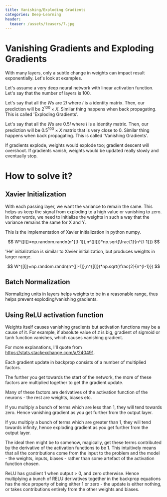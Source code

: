 ```yaml
---
title: Vanishing/Exploding Gradients
categories: Deep-Learning
header:
  teaser: /assets/teasers/7.jpg
---
```


# Vanishing Gradients and Exploding Gradients

With many layers, only a subtle change in weights can impact result exponentially. Let's look at examples.

Let's assume a very deep neural network with linear activation function. Let's say that the number of layers is $100$.

Let's say that all the $W$s are $2I$ where $I$ is a identity matrix. Then, our prediction will be $2^{100}\times X$. Similar thing happens when back propagating. This is called 'Exploding Gradients'.

Let's say that all the $W$s are $0.5I$ where $I$ is a identity matrix. Then, our prediction will be $0.5^{100}\times X$ matrix that is very close to 0. Similar thing happens when back propagating. This is called 'Vanishing Gradients'.

If gradients explode, weights would explode too; gradient descent will overshoot. If gradients vanish, weights would be updated really slowly and eventually stop.

# How to solve it?

## Xavier Initialization

With each passing layer, we want the variance to remain the same. This helps us keep the signal from exploding to a high value or vanishing to zero. In other words, we need to initialize the weights in such a way that the variance remains the same for X and Y.

This is the implementation of Xavier initialization in python numpy.

$$
W^{[l]}=np.random.randn(n^{[l-1]},n^{[l]})*np.sqrt(\frac{1}{n^{l-1}})
$$

'He' initialization is similar to Xavier initialization, but produces weights in larger range.

$$
W^{[l]}=np.random.randn(n^{[l-1]},n^{[l]})*np.sqrt(\frac{2}{n^{l-1}})
$$

## Batch Normalization

Normalizing units in layers helps weights to be in a reasonable range, thus helps prevent exploding/vanishing gradients.

## Using ReLU activation function

Weights itself causes vanishing gradients but activation functions may be a cause of it. For example, if absolute value of $z$ is big, gradient of sigmoid or tanh function vanishes, which causes vanishing gradient.

For more explanations, I'll quote from https://stats.stackexchange.com/a/240491.

Each gradient update in backprop consists of a number of multiplied factors.

The further you get towards the start of the network, the more of these factors are multiplied together to get the gradient update.

Many of these factors are derivatives of the activation function of the neurons - the rest are weights, biases etc.

If you multiply a bunch of terms which are less than 1, they will tend towards zero. Hence vanishing gradient as you get further from the output layer.

If you multiply a bunch of terms which are greater than 1, they will tend towards infinity, hence exploding gradient as you get further from the output layer.

The ideal then might be to somehow, magically, get these terms contributed by the derivative of the activation functions to be 1. This intuitively means that all the contributions come from the input to the problem and the model - the weights, inputs, biases - rather than some artefact of the activation function chosen.

ReLU has gradient 1 when output > 0, and zero otherwise.
Hence multiplying a bunch of RELU derivatives together in the backprop equations has the nice property of being either 1 or zero - the update is either nothing, or takes contributions entirely from the other weights and biases.
